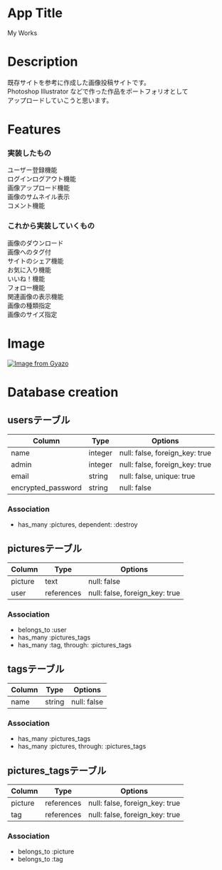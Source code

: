 # App Title
My Works

# Description  
既存サイトを参考に作成した画像投稿サイトです。  
Photoshop Illustrator などで作った作品をポートフォリオとして  
アップロードしていこうと思います。  

# Features

### 実装したもの  
ユーザー登録機能  
ログインログアウト機能  
画像アップロード機能  
画像のサムネイル表示  
コメント機能  

### これから実装していくもの  
画像のダウンロード  
画像へのタグ付  
サイトのシェア機能  
お気に入り機能  
いいね！機能  
フォロー機能  
関連画像の表示機能  
画像の種類指定  
画像のサイズ指定  

# Image
[![Image from Gyazo](https://i.gyazo.com/e224bd1658c68fa0399b6ee1cb407c6a.jpg)](https://gyazo.com/e224bd1658c68fa0399b6ee1cb407c6a)

# Database creation

## usersテーブル
|Column|Type|Options|
|------|----|-------|
|name|integer|null: false, foreign_key: true|
|admin|integer|null: false, foreign_key: true|
|email|string|null: false, unique: true|
|encrypted_password|string|null: false|
### Association
- has_many :pictures, dependent: :destroy

## picturesテーブル
|Column|Type|Options|
|------|----|-------|
|picture|text|null: false|
|user|references|null: false, foreign_key: true|
### Association
- belongs_to :user
- has_many :pictures_tags
- has_many :tag, through: :pictures_tags

## tagsテーブル
|Column|Type|Options|
|------|----|-------|
|name|string|null: false|
### Association
- has_many :pictures_tags
- has_many :pictures, through: :pictures_tags

## pictures_tagsテーブル
|Column|Type|Options|
|------|----|-------|
|picture|references|null: false, foreign_key: true|
|tag|references|null: false, foreign_key: true|
### Association
- belongs_to :picture
- belongs_to :tag
